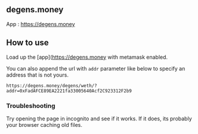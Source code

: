 ## degens.money

App : https://degens.money

## How to use

Load up the [app](https://degens.money with metamask enabled.

You can also append the url with `addr` parameter like below to specify an address that is not yours.

`https://degens.money/degens/weth/?addr=0xFadAFCE89EA2221fa33005640Acf2C923312F2b9`

### Troubleshooting
Try opening the page in incognito and see if it works. If it does, its probably your browser caching old files.
